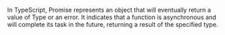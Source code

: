 In TypeScript, Promise<Type> represents an object that will eventually return a value of Type or an error. It indicates that a function is asynchronous and will complete its task in the future, returning a result of the specified type.